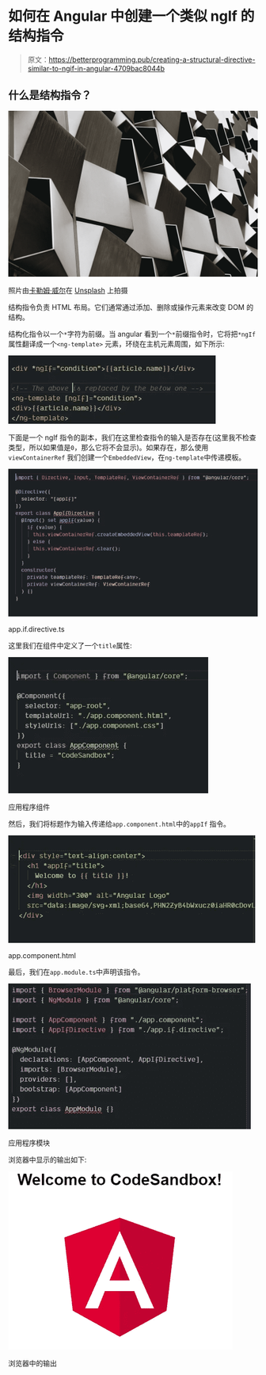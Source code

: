 # 如何在 Angular 中创建一个类似 ngIf 的结构指令

> 原文：<https://betterprogramming.pub/creating-a-structural-directive-similar-to-ngif-in-angular-4709bac8044b>

## 什么是结构指令？

![](img/4ffeccf59c44a291d0957e0820f46c0f.png)

照片由[卡勒姆·威尔](https://unsplash.com/@callumlwale?utm_source=unsplash&utm_medium=referral&utm_content=creditCopyText)在 [Unsplash](https://unsplash.com/s/photos/shapes?utm_source=unsplash&utm_medium=referral&utm_content=creditCopyText) 上拍摄

结构指令负责 HTML 布局。它们通常通过添加、删除或操作元素来改变 DOM 的结构。

结构化指令以一个`*`字符为前缀。当 angular 看到一个`*`前缀指令时，它将把`*ngIf`属性翻译成一个`<ng-template>` 元素，环绕在主机元素周围，如下所示:

![](img/03c760659cdad1444e3cd5a2b3384ccd.png)

下面是一个 ngIf 指令的副本，我们在这里检查指令的输入是否存在(这里我不检查类型，所以如果值是`0`，那么它将不会显示)。如果存在，那么使用`viewContainerRef` 我们创建一个`EmbeddedView`，在`ng-template`中传递模板。

![](img/feffc68a50c207cedbf1c8d21ac88067.png)

app.if.directive.ts

这里我们在组件中定义了一个`title`属性:

![](img/c030f9dd6dbe0b638b671b72a5cb72c9.png)

应用程序组件

然后，我们将标题作为输入传递给`app.component.html`中的`appIf` 指令。

![](img/a9e9fa0180badb1175a4efc77ce8cc8a.png)

app.component.html

最后，我们在`app.module.ts`中声明该指令。

![](img/7f99c66a55ea37e52eb1a72e780c8fa0.png)

应用程序模块

浏览器中显示的输出如下:

![](img/e854cbbf6b03318db4277fc59a380d05.png)

浏览器中的输出